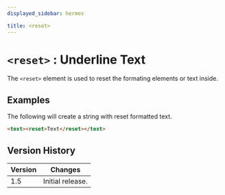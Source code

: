 ```yaml
---
displayed_sidebar: hermes

title: <reset>
---
```


# `<reset>` : Underline Text

The `<reset>` element is used to reset the formating elements or text inside.

## Examples

The following will create a string with reset formatted text.

```html
<text><reset>Text</reset></text>
```

## Version History

| Version | Changes |
|---------| ------- |
| 1.5     | Initial release. |